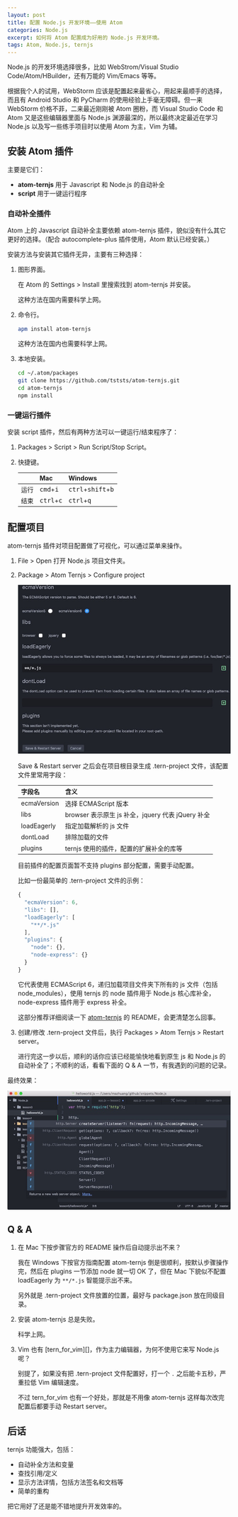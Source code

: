 ```yaml
---
layout: post
title: 配置 Node.js 开发环境——使用 Atom
categories: Node.js
excerpt: 如何将 Atom 配置成为好用的 Node.js 开发环境。
tags: Atom, Node.js, ternjs
---
```


Node.js 的开发环境选择很多，比如 WebStrom/Visual Studio Code/Atom/HBuilder，还有万能的 Vim/Emacs 等等。

根据我个人的试用，WebStorm 应该是配置起来最省心，用起来最顺手的选择，而且有 Android Studio 和 PyCharm 的使用经验上手毫无障碍。但一来 WebStorm 价格不菲，二来最近刚刚被 Atom 圈粉，而 Visual Studio Code 和 Atom 又是这些编辑器里面与 Node.js 渊源最深的，所以最终决定最近在学习 Node.js 以及写一些练手项目时以使用 Atom 为主，Vim 为辅。

## 安装 Atom 插件

主要是它们：

* **atom-ternjs** 用于 Javascript 和 Node.js 的自动补全
* **script** 用于一键运行程序

### 自动补全插件

Atom 上的 Javascript 自动补全主要依赖 atom-ternjs 插件，貌似没有什么其它更好的选择。（配合 autocomplete-plus 插件使用，Atom 默认已经安装。）

安装方法与安装其它插件无异，主要有三种选择：

1. 图形界面。

   在 Atom 的 Settings > Install 里搜索找到 atom-ternjs 并安装。

   这种方法在国内需要科学上网。

2. 命令行。

   ```sh
   apm install atom-ternjs
   ```

   这种方法在国内也需要科学上网。

3. 本地安装。

   ```sh
   cd ~/.atom/packages
   git clone https://github.com/tststs/atom-ternjs.git
   cd atom-ternjs
   npm install
   ```

### 一键运行插件

安装 script 插件，然后有两种方法可以一键运行/结束程序了：

1. Packages > Script > Run Script/Stop Script。

2. 快捷键。

   |      | Mac                          | Windows                                       |
   |------|------------------------------|-----------------------------------------------|
   | 运行 | <kbd>cmd</kbd>+<kbd>i</kbd>  | <kbd>ctrl</kbd>+<kbd>shift</kbd>+<kbd>b</kbd> |
   | 结束 | <kbd>ctrl</kbd>+<kbd>c</kbd> | <kbd>ctrl</kbd>+<kbd>q</kbd>                  |

## 配置项目

atom-ternjs 插件对项目配置做了可视化，可以通过菜单来操作。

1. File > Open 打开 Node.js 项目文件夹。

2. Package > Atom Ternjs > Configure project

   ![](/images/posts/node/ternjs-configure-project.jpeg)

   Save & Restart server 之后会在项目根目录生成 .tern-project 文件，该配置文件里常用字段：

   | 字段名      | 含义                                              |
   |-------------|---------------------------------------------------|
   | ecmaVersion | 选择 ECMAScript 版本                              |
   | libs        | browser 表示原生 js 补全，jquery 代表 jQuery 补全 |
   | loadEagerly | 指定加载解析的 js 文件                            |
   | dontLoad    | 排除加载的文件                                    |
   | plugins     | ternjs 使用的插件，配置的扩展补全的库等

   目前插件的配置页面暂不支持 plugins 部分配置，需要手动配置。

   比如一份最简单的 .tern-project 文件的示例：

   ```javascript
   {
     "ecmaVersion": 6,
     "libs": [],
     "loadEagerly": [
       "**/*.js"
     ],
     "plugins": {
       "node": {},
       "node-express": {}
     }
   }
   ```

   它代表使用 ECMAScript 6，递归加载项目文件夹下所有的 js 文件（包括 node\_modules），使用 ternjs 的 node 插件用于 Node.js 核心库补全，node-express 插件用于 express 补全。

   这部分推荐详细阅读一下 [atom-ternjs][] 的 README，会更清楚怎么回事。

3. 创建/修改 .tern-project 文件后，执行 Packages > Atom Ternjs > Restart server。

   进行完这一步以后，顺利的话你应该已经能愉快地看到原生 js 和 Node.js 的自动补全了；不顺利的话，看看下面的 Q & A 一节，有我遇到的问题的记录。

最终效果：

![](/images/posts/node/ternjs-auto-completion.jpeg)

## Q & A

1. 在 Mac 下按步骤官方的 README 操作后自动提示出不来？

   我在 Windows 下按官方指南配置 atom-ternjs 倒是很顺利，按默认步骤操作完，然后在 plugins 一节添加 node 就一切 OK 了，但在 Mac 下貌似不配置 loadEagerly 为 `**/*.js` 智能提示出不来。

   另外就是 .tern-project 文件放置的位置，最好与 package.json 放在同级目录。

2. 安装 atom-ternjs 总是失败。

   科学上网。

3. Vim 也有 [tern\_for\_vim][]，作为主力编辑器，为何不使用它来写 Node.js 呢？

   别提了，如果没有把 .tern-project 文件配置好，打一个 `.` 之后能卡五秒，严重拉低 Vim 编辑速度。

   不过 tern\_for\_vim 也有一个好处，那就是不用像 atom-ternjs 这样每次改完配置后都要手动 Restart server。

## 后话

ternjs 功能强大，包括：

* 自动补全方法和变量
* 查找引用/定义
* 显示方法详情，包括方法签名和文档等
* 简单的重构

把它用好了还是能不错地提升开发效率的。

[atom-ternjs]: https://github.com/tststs/atom-ternjs
[tern_for_vim]: https://github.com/ternjs/tern_for_vim
